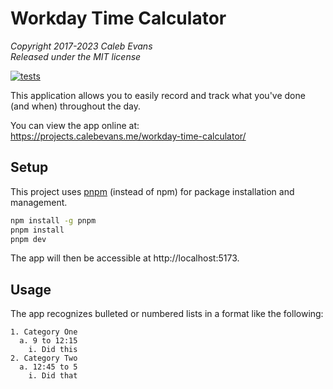 # Workday Time Calculator

*Copyright 2017-2023 Caleb Evans*  
*Released under the MIT license*

[![tests](https://github.com/caleb531/workday-time-calculator/actions/workflows/tests.yml/badge.svg)](https://github.com/caleb531/workday-time-calculator/actions/workflows/tests.yml)

This application allows you to easily record and track what you've done (and
when) throughout the day.

You can view the app online at:  
https://projects.calebevans.me/workday-time-calculator/

## Setup

This project uses [pnpm][pnpm] (instead of npm) for package installation and
management.

[pnpm]: https://pnpm.io/

```bash
npm install -g pnpm
pnpm install
pnpm dev
```

The app will then be accessible at http://localhost:5173.

## Usage

The app recognizes bulleted or numbered lists in a format like the following:

```
1. Category One
  a. 9 to 12:15
    i. Did this
2. Category Two
  a. 12:45 to 5
    i. Did that
```
